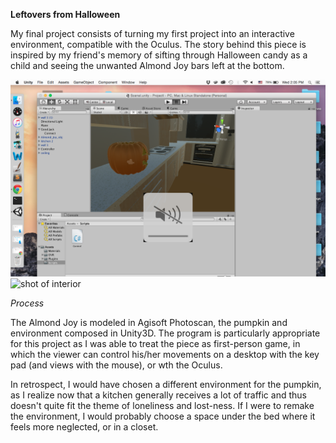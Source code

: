 **Leftovers from Halloween**

My final project consists of turning my first project into an interactive environment, compatible with the Oculus. The story behind this piece is inspired by my friend's memory of sifting through Halloween candy as a child and seeing the unwanted Almond Joy bars left at the bottom. 

![external view](Unity1.png)
![shot of interior](excap_final.gif)

*Process*

The Almond Joy is modeled in Agisoft Photoscan, the pumpkin and environment composed in Unity3D. The program is particularly appropriate for this project as I was able to treat the piece as first-person game, in which the viewer can control his/her movements on a desktop with the key pad (and views with the mouse), or wth the Oculus.

In retrospect, I would have chosen a different environment for the pumpkin, as I realize now that a kitchen generally receives a lot of traffic and thus doesn't quite fit the theme of loneliness and lost-ness. If I were to remake the environment, I would probably choose a space under the bed where it feels more neglected, or in a closet.